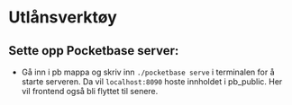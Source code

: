# Utlånsverktøy

## Sette opp Pocketbase server:
- Gå inn i pb mappa og skriv inn ``` ./pocketbase serve ``` i terminalen for å starte serveren. Da vil ```localhost:8090``` hoste innholdet i pb_public. Her vil frontend også bli flyttet til senere.

